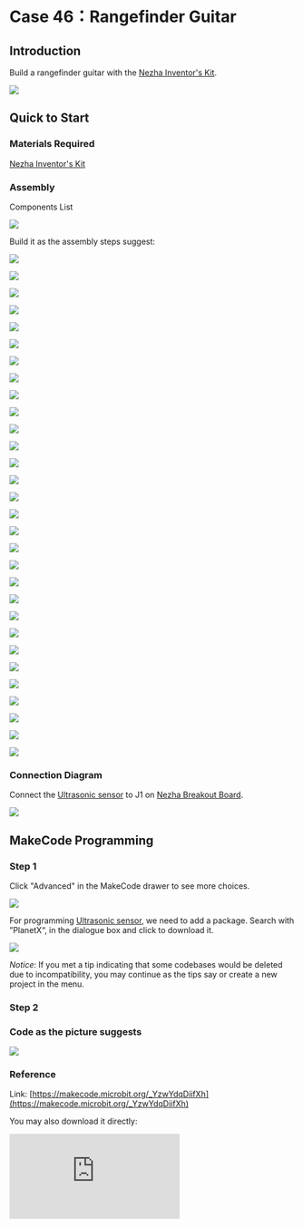 # Case 46：Rangefinder Guitar

## Introduction
Build a rangefinder guitar with the [Nezha Inventor's Kit](https://www.elecfreaks.com/nezha-inventor-s-kit-for-micro-bit-without-micro-bit-board.html).

![](./images/neza-inventor-s-kit-case-46-01.png)

## Quick to Start

### Materials Required

[Nezha Inventor's Kit](https://www.elecfreaks.com/nezha-inventor-s-kit-for-micro-bit-without-micro-bit-board.html)

### Assembly

Components List

![](./images/neza-inventor-s-kit-case-46-02.png)

Build it as the assembly steps suggest:

![](./images/neza-inventor-s-kit-step-46-01.png)

![](./images/neza-inventor-s-kit-step-46-02.png)

![](./images/neza-inventor-s-kit-step-46-03.png)

![](./images/neza-inventor-s-kit-step-46-04.png)

![](./images/neza-inventor-s-kit-step-46-05.png)

![](./images/neza-inventor-s-kit-step-46-06.png)

![](./images/neza-inventor-s-kit-step-46-07.png)

![](./images/neza-inventor-s-kit-step-46-08.png)

![](./images/neza-inventor-s-kit-step-46-09.png)

![](./images/neza-inventor-s-kit-step-46-10.png)

![](./images/neza-inventor-s-kit-step-46-11.png)

![](./images/neza-inventor-s-kit-step-46-12.png)

![](./images/neza-inventor-s-kit-step-46-13.png)

![](./images/neza-inventor-s-kit-step-46-14.png)

![](./images/neza-inventor-s-kit-step-46-15.png)

![](./images/neza-inventor-s-kit-step-46-16.png)

![](./images/neza-inventor-s-kit-step-46-17.png)

![](./images/neza-inventor-s-kit-step-46-18.png)

![](./images/neza-inventor-s-kit-step-46-19.png)

![](./images/neza-inventor-s-kit-step-46-20.png)

![](./images/neza-inventor-s-kit-step-46-21.png)

![](./images/neza-inventor-s-kit-step-46-22.png)

![](./images/neza-inventor-s-kit-step-46-23.png)

![](./images/neza-inventor-s-kit-step-46-24.png)

![](./images/neza-inventor-s-kit-step-46-25.png)

![](./images/neza-inventor-s-kit-step-46-26.png)

![](./images/neza-inventor-s-kit-step-46-27.png)

![](./images/neza-inventor-s-kit-step-46-28.png)

![](./images/neza-inventor-s-kit-step-46-29.png)

![](./images/neza-inventor-s-kit-step-46-30.png)



### Connection Diagram

Connect the [Ultrasonic sensor](https://shop.elecfreaks.com/products/elecfreaks-planetx-ultrasonic-sensor?_pos=1&_sid=9f90a6738&_ss=r) to J1 on [Nezha Breakout Board](https://shop.elecfreaks.com/products/elecfreaks-nezha-breakout-board?_pos=1&_sid=00432325a&_ss=rl).

![](./images/neza-inventor-s-kit-case-46-03.png)


## MakeCode Programming

### Step 1
Click "Advanced" in the MakeCode drawer to see more choices.

![](./images/neza-inventor-s-kit-case-37-04.png)

For programming [Ultrasonic sensor](https://shop.elecfreaks.com/products/elecfreaks-planetx-ultrasonic-sensor?_pos=1&_sid=9f90a6738&_ss=r), we need to add a package. Search with ”PlanetX“, in the dialogue box and click to download it.

![](./images/neza-inventor-s-kit-case-37-05.png)

*Notice*: If you met a tip indicating that some codebases would be deleted due to incompatibility, you may continue as the tips say or create a new project in the menu.

### Step 2
### Code as the picture suggests

![](./images/neza-inventor-s-kit-case-46-07.png)

### Reference
Link: [https://makecode.microbit.org/_YzwYdqDiifXh](https://makecode.microbit.org/_YzwYdqDiifXh)

You may also download it directly:

<div
    style={{
        position: 'relative',
        paddingBottom: '60%',
        overflow: 'hidden',
    }}
>
    <iframe
        src="https://makecode.microbit.org/_YzwYdqDiifXh"
        frameborder="0"
        sandbox="allow-popups allow-forms allow-scripts allow-same-origin"
        style={{
            position: 'absolute',
            width: '100%',
            height: '100%',
        }}
    />
</div>


### Result

By detecting the distance between the ultrasonic sensor and the baffle, the buzzer is controlled to emit different tones.

![](./images/46_2.gif)
